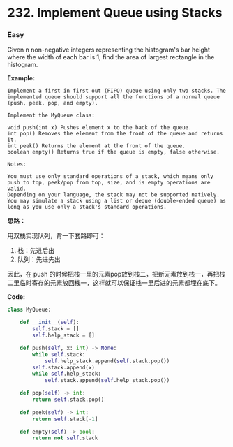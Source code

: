 # 232. Implement Queue using Stacks
### Easy

Given n non-negative integers representing the histogram's bar height where the width of each bar is 1, find the area of largest rectangle in the histogram.

**Example:**

```
Implement a first in first out (FIFO) queue using only two stacks. The implemented queue should support all the functions of a normal queue (push, peek, pop, and empty).

Implement the MyQueue class:

void push(int x) Pushes element x to the back of the queue.
int pop() Removes the element from the front of the queue and returns it.
int peek() Returns the element at the front of the queue.
boolean empty() Returns true if the queue is empty, false otherwise.

Notes:

You must use only standard operations of a stack, which means only push to top, peek/pop from top, size, and is empty operations are valid.
Depending on your language, the stack may not be supported natively. You may simulate a stack using a list or deque (double-ended queue) as long as you use only a stack's standard operations.
```

**思路：**

用双栈实现队列，背一下套路即可：

1. 栈：先进后出
2. 队列：先进先出

因此，在 push 的时候把栈一里的元素pop放到栈二，把新元素放到栈一，再把栈二里临时寄存的元素放回栈一，这样就可以保证栈一里后进的元素都埋在底下。

**Code:**
```python
class MyQueue:

    def __init__(self):
        self.stack = []
        self.help_stack = []

    def push(self, x: int) -> None:
        while self.stack:
            self.help_stack.append(self.stack.pop())
        self.stack.append(x)
        while self.help_stack:
            self.stack.append(self.help_stack.pop())

    def pop(self) -> int:
        return self.stack.pop()
        
    def peek(self) -> int:
        return self.stack[-1]

    def empty(self) -> bool:
        return not self.stack
```
